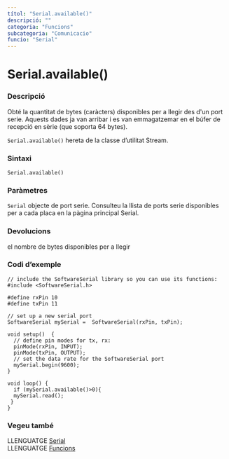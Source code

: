 ```yaml
---
títol: "Serial.available()"
descripció: ""
categoria: "Funcions"
subcategoria: "Comunicacio"
funcio: "Serial"
---
```


# Serial.available()

### Descripció

Obté la quantitat de bytes (caràcters) disponibles per a llegir des d'un port serie. Aquests dades ja van arribar i es van emmagatzemar en el búfer de recepció en sèrie (que soporta 64 bytes).

`Serial.available()` hereta de la classe d’utilitat Stream.

### Sintaxi

`Serial.available()`

### Paràmetres

`Serial` objecte de port serie. Consulteu la llista de ports serie disponibles per a cada placa en la pàgina principal Serial.

### Devolucions

el nombre de bytes disponibles per a llegir

### Codi d’exemple
```
// include the SoftwareSerial library so you can use its functions:
#include <SoftwareSerial.h>

#define rxPin 10
#define txPin 11

// set up a new serial port
SoftwareSerial mySerial =  SoftwareSerial(rxPin, txPin);

void setup()  {
  // define pin modes for tx, rx:
  pinMode(rxPin, INPUT);
  pinMode(txPin, OUTPUT);
  // set the data rate for the SoftwareSerial port
  mySerial.begin(9600);
}

void loop() {
  if (mySerial.available()>0){
  mySerial.read();
 }
}
```

### Vegeu també

LLENGUATGE [Serial](../Serial.md)  
LLENGUATGE [Funcions](../../../Funcions.md)  
